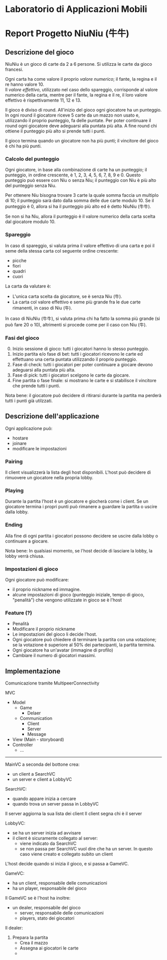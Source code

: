 # Laboratorio di Applicazioni Mobili
# Report Progetto NiuNiu (牛牛)

## Descrizione del gioco

NiuNiu è un gioco di carte da 2 a 6 persone.
Si utilizza le carte da gioco francesi.

Ogni carta ha come valore il proprio *valore numerico*; il fante, la regina e il re hanno valore 10.  
Il *valore effettivo*, utilizzato nel caso dello spareggio, corrisponde al valore numerico della carta, mentre per il fante, la regina e il re, il loro valore effettivo è rispettivamente 11, 12 e 13.

Il gioco è diviso di round.
All'inizio del gioco ogni giocatore ha un punteggio.
In ogni round il giocatore riceve 5 carte da un mazzo non usato e, utilizzando il proprio punteggio, fa delle puntate.
Per poter continuare il round ogni giocatore deve adeguarsi alla puntata più alta.
A fine round chi ottiene il punteggio più alto si prende tutti i punti.

Il gioco termina quando un giocatore non ha più punti; il vincitore del gioco è chi ha più punti.

### Calcolo del punteggio

Ogni giocatore, in base alla combinazione di carte ha un punteggio; il punteggio, in ordine crescente, è 1, 2, 3, 4, 5, 6, 7, 8, 9 e 0.
Questo punteggio può essere con Niu o senza Niu; il punteggio con Niu è più alto del punteggio senza Niu.

Per ottenere Niu bisogna trovare 3 carte la quale somma faccia un multiplo di 10; il punteggio sarà dato dalla somma delle due carte modulo 10.
Se il punteggio è 0, allora si ha il punteggio più alto ed è detto NiuNiu (牛牛).

Se non si ha Niu, allora il punteggio è il valore numerico della carta scelta dal giocatore modulo 10.

### Spareggio

In caso di spareggio, si valuta prima il valore effettivo di una carta e poi il seme della stessa carta col seguente ordine crescente:

- picche
- fiori
- quadri
- cuori

La carta da valutare è:

- L'unica carta scelta da giocatore, se è senza Niu (牛).
- La carta col valore effettivo e seme più grande fra le due carte rimanenti, in caso di Niu (牛).

In caso di NiuNiu (牛牛), si valuta prima chi ha fatto la somma più grande (si può fare 20 o 10), altrimenti si procede come per il caso con Niu (牛). 

### Fasi del gioco

0. Inizio sessione di gioco: tutti i giocatori hanno lo stesso punteggio.
1. Inizio partita e/o fase di bet: tutti i giocatori ricevono le carte ed effettuano una certa puntata utilizzando il proprio punteggio.
2. Fase di check: tutti i giocatori per poter continuare a giocare devono adeguarsi alla puntata più alta.
3. Fase di pick: tutti i giocatori scelgono le carte da giocare.
4. Fine partita o fase finale: si mostrano le carte e si stabilisce il vincitore che prende tutti i punti.

Nota bene: il giocatore può decidere di ritirarsi durante la partita ma perderà tutti i punti già utilzzati.

## Descrizione dell'applicazione

Ogni applicazione può:

- hostare
- joinare
- modificare le impostazioni

### Pairing
Il client visualizzerà la lista degli host disponibili.
L'host può decidere di rimuovere un giocatore nella propria lobby.

### Playing
Durante la partita l'host è un giocatore e giocherà come i client.
Se un giocatore termina i propri punti può rimanere a guardare la partita o uscire dalla lobby.

### Ending
Alla fine di ogni partita i giocatori possono decidere se uscire dalla lobby o continuare a giocare.

Nota bene:
In qualsiasi momento, se l'host decide di lasciare la lobby, la lobby verrà chiusa.

### Impostazioni di gioco
Ogni giocatore può modificare:

- il proprio nickname ed immagine.
- alcune impostazioni di gioco (punteggio iniziale, tempo di gioco, "penalità") che vengono utilizzate in gioco se è l'host

### Feature (?)

- Penalità
- Modificare il proprio nickname
- Le impostazioni del gioco li decide l’host.
- Ogni giocatore può chiedere di terminare la partita con una votazione; se la votazione è superiore al 50% dei partecipanti, la partita termina.
- Ogni giocatore ha un'avatar (immagine di profilo)
- Cambiare il numero di giocatori massimi.

## Implementazione

Comunicazione tramite MultipeerConnectivity

MVC

- Model
    - Game
        - Delaer
    - Communication
        - Client
        - Server
        - Message
- View (Main - storyboard)
- Controller
    - ...

----

MainVC a seconda del bottone crea:
- un client a SearchVC
- un server e client a LobbyVC

SearchVC:
- quando appare inizia a cercare
- quando trova un server passa in LobbyVC

Il server aggiorna la sua lista dei client
Il client segna chi è il server

LobbyVC:
- se ha un server inizia ad avvisare
- il client è sicuramente collegato al server:
    - viene indicato da SearchVC
    - se non passa per SearchVC vuol dire che ha un server. In questo caso viene creato e collegato subito un client
    
L'host decide quando si inizia il gioco, e si passa a GameVC.

GameVC:
- ha un client, responsabile delle comunicazioni
- ha un player, responsabile del gioco

Il GameVC se è l'host ha inoltre:
- un dealer, responsabile del gioco
    - server, responsabile delle comunicazioni
    - players, stato dei giocatori

Il dealer:
1. Prepara la partita
    - Crea il mazzo
    - Assegna ai giocatori le carte
    - 






